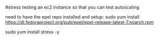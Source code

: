 #stress testing an ec2 instance so that you can test autoscaling

need to have the epel repo installed and setup:
sudo yum install https://dl.fedoraproject.org/pub/epel/epel-release-latest-7.noarch.rpm


sudo yum install stress -y

